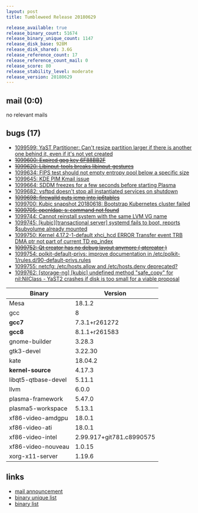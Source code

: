 ```yaml
---
layout: post
title: Tumbleweed Release 20180629

release_available: true
release_binary_count: 51674
release_binary_unique_count: 1147
release_disk_base: 928M
release_disk_shared: 3.6G
release_reference_count: 17
release_reference_count_mail: 0
release_score: 80
release_stability_level: moderate
release_version: 20180629
---
```


## mail (0:0)

no relevant mails

## bugs (17)

<!--more-->

- [1099599: YaST Partitioner: Can't resize partition larger if there is another one behind it, even if it's not yet created](https://bugzilla.opensuse.org/show_bug.cgi?id=1099599)
- ~~[1099600: Expired gpg key 6F88BB2F](https://bugzilla.opensuse.org/show_bug.cgi?id=1099600)~~
- ~~[1099620: Libinput-tools breaks libinput-gestures](https://bugzilla.opensuse.org/show_bug.cgi?id=1099620)~~
- [1099634: FIPS test should not empty entropy pool below a specific size](https://bugzilla.opensuse.org/show_bug.cgi?id=1099634)
- [1099645: KDE PIM Kmail issue](https://bugzilla.opensuse.org/show_bug.cgi?id=1099645)
- [1099664: SDDM freezes for a few seconds before starting Plasma](https://bugzilla.opensuse.org/show_bug.cgi?id=1099664)
- [1099682: vsftpd doesn't stop all instantiated services on shutdown](https://bugzilla.opensuse.org/show_bug.cgi?id=1099682)
- ~~[1099698: firewalld puts icmp into ip6tables](https://bugzilla.opensuse.org/show_bug.cgi?id=1099698)~~
- [1099700: Kubic snapshot 20180618: Bootstrap Kubernetes cluster failed](https://bugzilla.opensuse.org/show_bug.cgi?id=1099700)
- ~~[1099705: openldap: s: command not found](https://bugzilla.opensuse.org/show_bug.cgi?id=1099705)~~
- [1099744: Cannot reinstall system with the same LVM VG name](https://bugzilla.opensuse.org/show_bug.cgi?id=1099744)
- [1099745: \[kubic\]\[transactional server\] systemd fails to boot, reports $subvolume already mounted](https://bugzilla.opensuse.org/show_bug.cgi?id=1099745)
- [1099750: Kernel 4.17.2-1-default xhci_hcd ERROR Transfer event TRB DMA ptr not part of current TD ep_index](https://bugzilla.opensuse.org/show_bug.cgi?id=1099750)
- ~~[1099752: Qt creator has no debug layout anymore ( qtcreator )](https://bugzilla.opensuse.org/show_bug.cgi?id=1099752)~~
- [1099754: polkit-default-privs: improve documentation in /etc/polkit-1/rules.d/90-default-privs.rules](https://bugzilla.opensuse.org/show_bug.cgi?id=1099754)
- [1099755: netcfg: /etc/hosts.allow and /etc/hosts.deny deprecated?](https://bugzilla.opensuse.org/show_bug.cgi?id=1099755)
- [1099762: \[storage-ng\] \[kubic\] undefined method "safe_copy" for nil:NilClass - YaST2 crashes if disk is too small for a viable proposal](https://bugzilla.opensuse.org/show_bug.cgi?id=1099762)

Binary | Version
--- | ---
Mesa | 18.1.2
gcc | 8
**gcc7** | 7.3.1+r261272
**gcc8** | 8.1.1+r261583
gnome-builder | 3.28.3
gtk3-devel | 3.22.30
kate | 18.04.2
**kernel-source** | 4.17.3
libqt5-qtbase-devel | 5.11.1
llvm | 6.0.0
plasma-framework | 5.47.0
plasma5-workspace | 5.13.1
xf86-video-amdgpu | 18.0.1
xf86-video-ati | 18.0.1
xf86-video-intel | 2.99.917+git781.c8990575
xf86-video-nouveau | 1.0.15
xorg-x11-server | 1.19.6

## links

- [mail announcement](https://lists.opensuse.org/opensuse-factory/2018-07/msg00008.html)
- [binary unique list](http://download.tumbleweed.boombatower.com/20180629/rpm.unique.list)
- [binary list](http://download.tumbleweed.boombatower.com/20180629/rpm.list)
